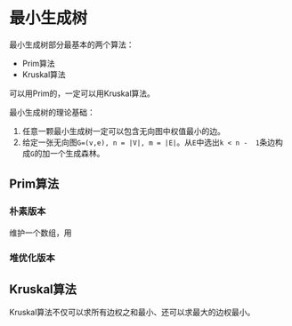 # 最小生成树

最小生成树部分最基本的两个算法：

- Prim算法
- Kruskal算法

可以用Prim的，一定可以用Kruskal算法。



最小生成树的理论基础：

1. 任意一颗最小生成树一定可以包含无向图中权值最小的边。
2. 给定一张无向图`G=(v,e), n = |V|, m = |E|`。从`E`中选出`k < n -  1`条边构成`G`的加一个生成森林。



## Prim算法

### 朴素版本

维护一个数组，用



### 堆优化版本

## Kruskal算法

Kruskal算法不仅可以求所有边权之和最小、还可以求最大的边权最小。







